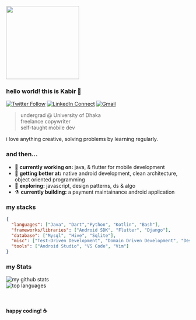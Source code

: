 
<img src="http://studiopixel.in/wp-content/uploads/2017/11/senior-front-end-developer-openings-1.gif" width="200" />

### hello world! this is Kabir 👋

[![Twitter Follow](https://img.shields.io/badge/dynamic/json.svg?color=78c257&labelColor=000000&logo=twitter&logoColor=f5f7fe&label=&query=%24[0].followers_count&url=https%3A%2F%2Fcdn.syndication.twimg.com%2Fwidgets%2Ffollowbutton%2Finfo.json%3Fscreen_names%3Dkabirnayeem99&suffix=%20Followers)](https://twitter.com/kabirnayeem99)
[![LinkedIn Connect](https://img.shields.io/badge/%20-Connect-black?color=78c257&labelColor=000000&logo=linkedin&logoColor=f5f7fe)](https://https://www.linkedin.com/in/kabirnayeem99/)
[![Gmail](https://img.shields.io/badge/%20-Send%20Mail-black?color=78c257&labelColor=000000&logo=gmail&logoColor=f5f7fe)](mailto:kabirnayeem.99@gmail.com?subject=From%20GitHub&&body=Hi,%20there.%20Found%20you%20on%20GitHub!%20Let's%20talk%20about...)

> undergrad @ University of Dhaka <br />
> freelance copywriter <br/>
> self-taught mobile dev <br />

i love anything creative, solving problems by learning regularly. 

### and then...

- 🔭 <b>currently working on:</b> java, & flutter for mobile development
- 🌱 <b>getting better at:</b> native android development, clean architecture, object oriented programming
- 🤔 <b>exploring:</b> javascript, design patterns, ds & algo
- ⚗️ <b>currently building:</b> a payment maintainance android application

### my stacks

```json
{
  "languages": ["Java", "Dart","Python", "Kotlin", "Bash"],
  "frameworks/libraries": ["Android SDK", "Flutter", "Django"],
  "database": ["Mysql", "Hive", "Sqlite"],
  "misc": ["Test-Driven Development", "Domain Driven Development", "Design Patterns", "Linux Automation", "Bash Scripting"],
  "tools": ["Android Studio", "VS Code", "Vim"]
}
```

### my Stats
![my github stats](https://github-readme-stats.vercel.app/api?username=kabirnayeem99&count_private=true&show_icons=false&theme=gruvbox&hide_border=true&hide_title=true&hide=stars,issues)
<br/>
![top languages](https://github-readme-stats.vercel.app/api/top-langs/?username=kabirnayeem99&layout=compact&theme=gruvbox&hide=html,makefile&hide_title=true&hide_border=true)

<br/>

#### happy coding! :coffee:


